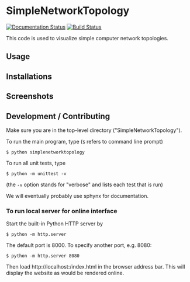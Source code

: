 # SimpleNetworkTopology

[![Documentation Status](https://readthedocs.org/projects/simplenetworktopologies/badge/?version=latest)](https://simplenetworktopologies.readthedocs.io/en/latest/?badge=latest)
[![Build Status](https://travis-ci.com/KrysEWilliams/SimpleNetworkTopologies.svg?branch=master)](https://travis-ci.com/KrysEWilliams/SimpleNetworkTopologies)

This code is used to visualize simple computer network topologies.

## Usage

## Installations

## Screenshots

## Development / Contributing

Make sure you are in the top-level directory ("SimpleNetworkTopology"). 

To run the main program, type (`$` refers to command line prompt)

`$ python simplenetworktopology`

To run all unit tests, type

`$ python -m unittest -v`

(the `-v` option stands for "verbose" and lists each test that is run)

We will eventually probably use sphynx for documentation. 

### To run local server for online interface

Start the built-in Python HTTP server by

`$ python -m http.server`

The default port is 8000. To specify another port, e.g. 8080:

`$ python -m http.server 8080`

Then load http://localhost:<port>/index.html in the browser address bar. This will display the website as would be rendered online.
